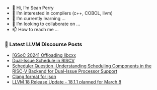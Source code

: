 - 👋 Hi, I’m Sean Perry
- 👀 I’m interested in compilers (c++, COBOL, llvm)
- 🌱 I’m currently learning ...
- 💞️ I’m looking to collaborate on ...
- 📫 How to reach me ...

<!---
s66perry/s66perry is a ✨ special ✨ repository because its `README.md` (this file) appears on your GitHub profile.
You can click the Preview link to take a look at your changes.
--->
### 📕 Latest LLVM Discourse Posts

<!-- DISCOURSE-LLVM:START -->
- [[GSoC 2024] Offloading libcxx](https://discourse.llvm.org/t/gsoc-2024-offloading-libcxx/77238#post_4)
- [Dual-Issue Schedule in RISCV](https://discourse.llvm.org/t/dual-issue-schedule-in-riscv/77515#post_1)
- [Scheduler Question :Understanding Scheduling Components in the RISC-V Backend for Dual-Issue Processor Support](https://discourse.llvm.org/t/scheduler-question-understanding-scheduling-components-in-the-risc-v-backend-for-dual-issue-processor-support/77514#post_1)
- [Clang format for json](https://discourse.llvm.org/t/clang-format-for-json/77512#post_1)
- [LLVM 18 Release Update - 18.1.1 planned for March 8](https://discourse.llvm.org/t/llvm-18-release-update-18-1-1-planned-for-march-8/77509#post_1)
<!-- DISCOURSE-LLVM:END -->
